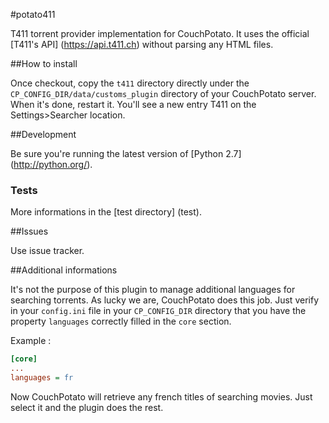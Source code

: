 #potato411

T411 torrent provider implementation for CouchPotato. It uses the official [T411's API] (https://api.t411.ch) without parsing any HTML files.

##How to install

Once checkout, copy the `t411` directory directly under the `CP_CONFIG_DIR/data/customs_plugin` directory of your CouchPotato server. When it's done, restart it. You'll see a new entry T411 on the Settings>Searcher location.

##Development

Be sure you're running the latest version of [Python 2.7] (http://python.org/).

### Tests

More informations in the [test directory] (test).

##Issues

Use issue tracker.

##Additional informations

It's not the purpose of this plugin to manage additional languages for searching torrents. As lucky we are, CouchPotato does this job. Just verify in your `config.ini` file in your `CP_CONFIG_DIR` directory that you have the property `languages` correctly filled in the `core` section.

Example :

```ini
[core]
...
languages = fr
```

Now CouchPotato will retrieve any french titles of searching movies. Just select it and the plugin does the rest.

